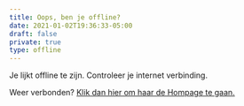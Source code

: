 ```yaml
---
title: Oops, ben je offline?
date: 2021-01-02T19:36:33-05:00
draft: false
private: true
type: offline
---
```


Je lijkt offline te zijn. Controleer je internet verbinding.

Weer verbonden? [Klik dan hier om haar de Hompage te gaan.](/)
